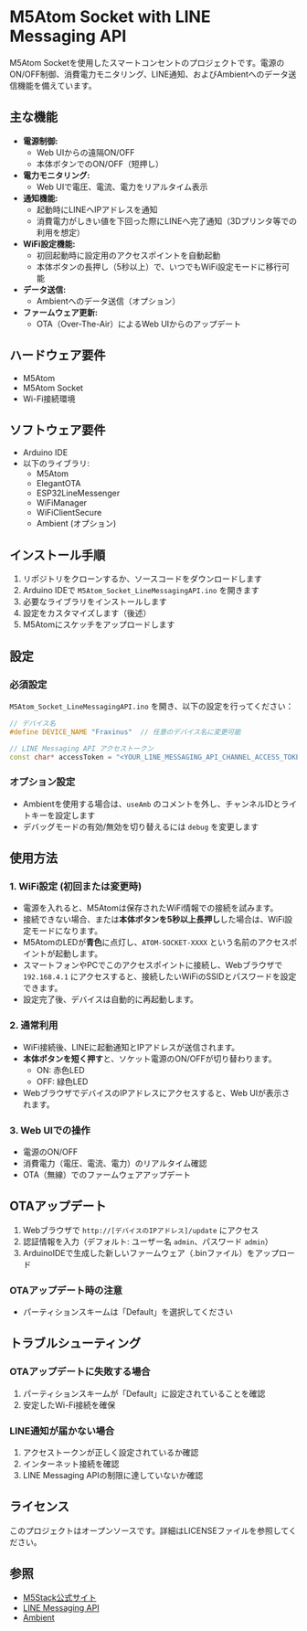 # M5Atom Socket with LINE Messaging API
M5Atom Socketを使用したスマートコンセントのプロジェクトです。電源のON/OFF制御、消費電力モニタリング、LINE通知、およびAmbientへのデータ送信機能を備えています。

## 主な機能

- **電源制御:**
  - Web UIからの遠隔ON/OFF
  - 本体ボタンでのON/OFF（短押し）
- **電力モニタリング:**
  - Web UIで電圧、電流、電力をリアルタイム表示
- **通知機能:**
  - 起動時にLINEへIPアドレスを通知
  - 消費電力がしきい値を下回った際にLINEへ完了通知（3Dプリンタ等での利用を想定）
- **WiFi設定機能:**
  - 初回起動時に設定用のアクセスポイントを自動起動
  - 本体ボタンの長押し（5秒以上）で、いつでもWiFi設定モードに移行可能
- **データ送信:**
  - Ambientへのデータ送信（オプション）
- **ファームウェア更新:**
  - OTA（Over-The-Air）によるWeb UIからのアップデート

## ハードウェア要件

- M5Atom
- M5Atom Socket
- Wi-Fi接続環境

## ソフトウェア要件

- Arduino IDE
- 以下のライブラリ:
  - M5Atom
  - ElegantOTA
  - ESP32LineMessenger
  - WiFiManager
  - WiFiClientSecure
  - Ambient (オプション)

## インストール手順

1. リポジトリをクローンするか、ソースコードをダウンロードします
2. Arduino IDEで `M5Atom_Socket_LineMessagingAPI.ino` を開きます
3. 必要なライブラリをインストールします
4. 設定をカスタマイズします（後述）
5. M5Atomにスケッチをアップロードします

## 設定

### 必須設定

`M5Atom_Socket_LineMessagingAPI.ino` を開き、以下の設定を行ってください：

```cpp
// デバイス名
#define DEVICE_NAME "Fraxinus"  // 任意のデバイス名に変更可能

// LINE Messaging API アクセストークン
const char* accessToken = "<YOUR_LINE_MESSAGING_API_CHANNEL_ACCESS_TOKEN>";  // 実際のトークンに置き換え
```

### オプション設定

- Ambientを使用する場合は、`useAmb` のコメントを外し、チャンネルIDとライトキーを設定します
- デバッグモードの有効/無効を切り替えるには `debug` を変更します

## 使用方法

### 1. WiFi設定 (初回または変更時)
- 電源を入れると、M5Atomは保存されたWiFi情報での接続を試みます。
- 接続できない場合、または**本体ボタンを5秒以上長押し**した場合は、WiFi設定モードになります。
- M5AtomのLEDが**青色**に点灯し、`ATOM-SOCKET-XXXX` という名前のアクセスポイントが起動します。
- スマートフォンやPCでこのアクセスポイントに接続し、Webブラウザで `192.168.4.1` にアクセスすると、接続したいWiFiのSSIDとパスワードを設定できます。
- 設定完了後、デバイスは自動的に再起動します。

### 2. 通常利用
- WiFi接続後、LINEに起動通知とIPアドレスが送信されます。
- **本体ボタンを短く押す**と、ソケット電源のON/OFFが切り替わります。
  - ON: 赤色LED
  - OFF: 緑色LED
- WebブラウザでデバイスのIPアドレスにアクセスすると、Web UIが表示されます。

### 3. Web UIでの操作
- 電源のON/OFF
- 消費電力（電圧、電流、電力）のリアルタイム確認
- OTA（無線）でのファームウェアアップデート

## OTAアップデート

1. Webブラウザで `http://[デバイスのIPアドレス]/update` にアクセス
2. 認証情報を入力（デフォルト: ユーザー名 `admin`、パスワード `admin`）
3. ArduinoIDEで生成した新しいファームウェア（.binファイル）をアップロード

### OTAアップデート時の注意

- パーティションスキームは「Default」を選択してください

## トラブルシューティング

### OTAアップデートに失敗する場合
1. パーティションスキームが「Default」に設定されていることを確認
2. 安定したWi-Fi接続を確保

### LINE通知が届かない場合
1. アクセストークンが正しく設定されているか確認
2. インターネット接続を確認
3. LINE Messaging APIの制限に達していないか確認

## ライセンス

このプロジェクトはオープンソースです。詳細はLICENSEファイルを参照してください。

## 参照

- [M5Stack公式サイト](https://m5stack.com/)
- [LINE Messaging API](https://developers.line.biz/ja/services/messaging-api/)
- [Ambient](https://ambidata.io/)

